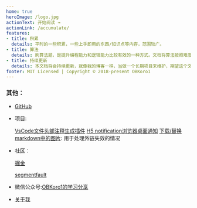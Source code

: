 ```yaml
---
home: true
heroImage: /logo.jpg
actionText: 开始阅读 →
actionLink: /accumulate/
features:
- title: 积累
  details: 平时的一些积累，一些上手即用的东西/知识点等内容，范围较广。
- title: 算法
  details: 刷算法题，是提升编程能力和逻辑能力比较有效的一种方式。文档将算法按照难度分级，代码中都有详细注释，且会提供多种解法。
- title: 持续更新
  details: 本文档将会持续更新，就像我的博客一样，当做一个长期项目来维护，期望这个文档在不久以后能够给大家带来帮助。
footer: MIT Licensed | Copyright © 2018-present OBKoro1
---
```

### 其他：

* [GitHub](https://github.com/OBKoro1)

* 项目:

    [VsCode文件头部注释生成插件](https://github.com/OBKoro1/koro1FileHeader)
    [H5 notification浏览器桌面通知](https://github.com/OBKoro1/notification-Koro1)
    [下载/替换 markdown中的图片](https://github.com/OBKoro1/markdown-img-down-site-change): 用于处理外链失效的情况

* 社区：

    [掘金](https://juejin.im/user/58714f0eb123db4a2eb95372/posts)
 
    [segmentfault](https://segmentfault.com/u/obkoro1/articles)

* 微信公众号:[OBKoro1的学习分享](https://github.com/OBKoro1/articleImg_src/blob/master/juejin/1631b6f52f7e7015.jpeg?raw=true)

* [关于我](http://obkoro1.com/about/)

